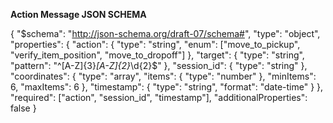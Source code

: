 **Action Message JSON SCHEMA**

{
  "$schema": "http://json-schema.org/draft-07/schema#",
  "type": "object",
  "properties": {
    "action": {
      "type": "string",
      "enum": ["move_to_pickup", "verify_item_position", "move_to_dropoff"]
    },
    "target": {
      "type": "string",
      "pattern": "^[A-Z]{3}_[A-Z]{2}_\\d{2}$"
    },
    "session_id": {
      "type": "string"
    },
    "coordinates": {
      "type": "array",
      "items": {
        "type": "number"
      },
      "minItems": 6,
      "maxItems": 6
    },
    "timestamp": {
      "type": "string",
      "format": "date-time"
    }
  },
  "required": ["action", "session_id", "timestamp"],
  "additionalProperties": false
}
